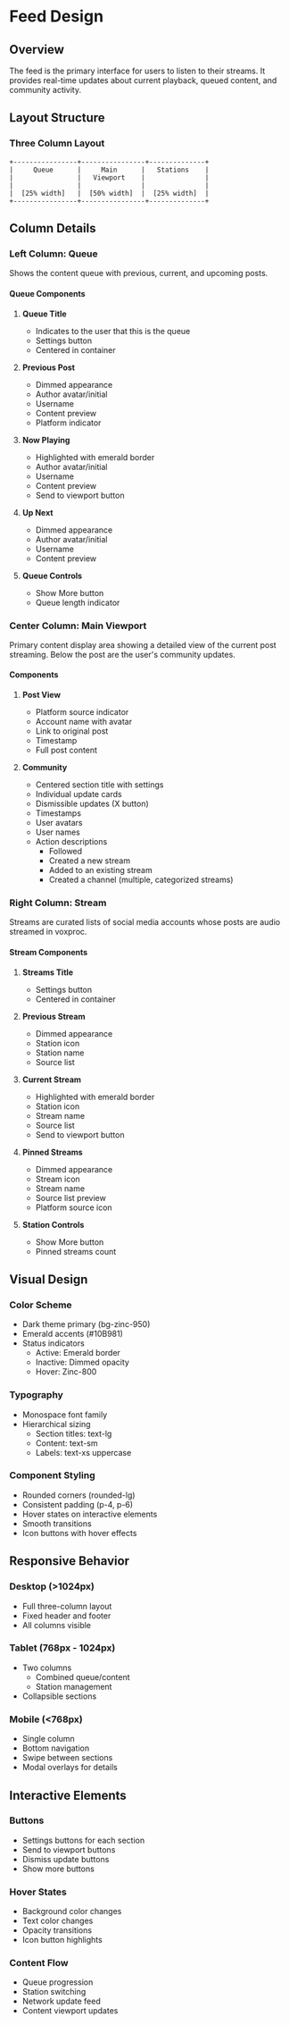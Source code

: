 # Feed Design

## Overview

The feed is the primary interface for users to listen to their streams. It provides real-time updates about current playback, queued content, and community activity.

## Layout Structure

### Three Column Layout

```code
+----------------+----------------+--------------+
|     Queue      |     Main      |   Stations    |
|                |   Viewport    |               |
|                |               |               |
|  [25% width]   |  [50% width]  |  [25% width]  |
+----------------+----------------+--------------+
```

## Column Details

### Left Column: Queue

Shows the content queue with previous, current, and upcoming posts.

#### Queue Components

1. **Queue Title**
   - Indicates to the user that this is the queue
   - Settings button
   - Centered in container

2. **Previous Post**
   - Dimmed appearance
   - Author avatar/initial
   - Username
   - Content preview
   - Platform indicator

3. **Now Playing**
   - Highlighted with emerald border
   - Author avatar/initial
   - Username
   - Content preview
   - Send to viewport button

4. **Up Next**
   - Dimmed appearance
   - Author avatar/initial
   - Username
   - Content preview

5. **Queue Controls**
   - Show More button
   - Queue length indicator

### Center Column: Main Viewport

Primary content display area showing a detailed view of the current post streaming. Below the post are the user's community updates.

#### Components

1. **Post View**
     - Platform source indicator
     - Account name with avatar
     - Link to original post
     - Timestamp
     - Full post content

2. **Community**
   - Centered section title with settings
   - Individual update cards
   - Dismissible updates (X button)
   - Timestamps
   - User avatars
   - User names
   - Action descriptions
      - Followed
      - Created a new stream
      - Added to an existing stream
      - Created a channel (multiple, categorized streams)

### Right Column: Stream

Streams are curated lists of social media accounts whose posts are audio streamed in voxproc.

#### Stream Components

1. **Streams Title**
   - Settings button
   - Centered in container

2. **Previous Stream**
   - Dimmed appearance
   - Station icon
   - Station name
   - Source list

3. **Current Stream**
   - Highlighted with emerald border
   - Station icon
   - Stream name
   - Source list
   - Send to viewport button

4. **Pinned Streams**
   - Dimmed appearance
   - Stream icon
   - Stream name
   - Source list preview
   - Platform source icon

5. **Station Controls**
   - Show More button
   - Pinned streams count

## Visual Design

### Color Scheme

- Dark theme primary (bg-zinc-950)
- Emerald accents (#10B981)
- Status indicators
  - Active: Emerald border
  - Inactive: Dimmed opacity
  - Hover: Zinc-800

### Typography

- Monospace font family
- Hierarchical sizing
  - Section titles: text-lg
  - Content: text-sm
  - Labels: text-xs uppercase

### Component Styling

- Rounded corners (rounded-lg)
- Consistent padding (p-4, p-6)
- Hover states on interactive elements
- Smooth transitions
- Icon buttons with hover effects

## Responsive Behavior

### Desktop (>1024px)

- Full three-column layout
- Fixed header and footer
- All columns visible

### Tablet (768px - 1024px)

- Two columns
  - Combined queue/content
  - Station management
- Collapsible sections

### Mobile (<768px)

- Single column
- Bottom navigation
- Swipe between sections
- Modal overlays for details

## Interactive Elements

### Buttons

- Settings buttons for each section
- Send to viewport buttons
- Dismiss update buttons
- Show more buttons

### Hover States

- Background color changes
- Text color changes
- Opacity transitions
- Icon button highlights

### Content Flow

- Queue progression
- Station switching
- Network update feed
- Content viewport updates
